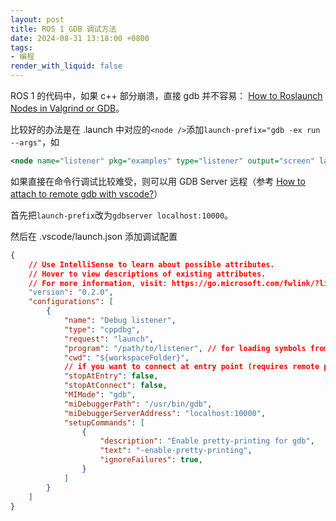 ```yaml
---
layout: post
title: ROS 1 GDB 调试方法
date: 2024-08-31 13:18:00 +0800
tags: 
- 编程
render_with_liquid: false
---
```


ROS 1 的代码中，如果 c++ 部分崩溃，直接 gdb 并不容易：
[How to Roslaunch Nodes in Valgrind or GDB](http://wiki.ros.org/roslaunch/Tutorials/Roslaunch%20Nodes%20in%20Valgrind%20or%20GDB)。

比较好的办法是在 .launch 中对应的`<node />`添加`launch-prefix="gdb -ex run --args"`，如

```xml
<node name="listener" pkg="examples" type="listener" output="screen" launch-prefix="gdb -ex run --args" /> 
```

如果直接在命令行调试比较难受，则可以用 GDB Server 远程（参考 [How to attach to remote gdb with vscode?](https://stackoverflow.com/questions/53519668/how-to-attach-to-remote-gdb-with-vscode)）

首先把`launch-prefix`改为`gdbserver localhost:10000`。

然后在 .vscode/launch.json 添加调试配置
```json
{
    // Use IntelliSense to learn about possible attributes.
    // Hover to view descriptions of existing attributes.
    // For more information, visit: https://go.microsoft.com/fwlink/?linkid=830387
    "version": "0.2.0",
    "configurations": [
        {
            "name": "Debug listener",
            "type": "cppdbg",
            "request": "launch",
            "program": "/path/to/listener", // for loading symbols from running program
            "cwd": "${workspaceFolder}",
            // if you want to connect at entry point (requires remote program to start paused)
            "stopAtEntry": false,
            "stopAtConnect": false,
            "MIMode": "gdb",
            "miDebuggerPath": "/usr/bin/gdb",
            "miDebuggerServerAddress": "localhost:10000",
            "setupCommands": [
                {
                    "description": "Enable pretty-printing for gdb",
                    "text": "-enable-pretty-printing",
                    "ignoreFailures": true,
                }
            ]
        }
    ]
}
```